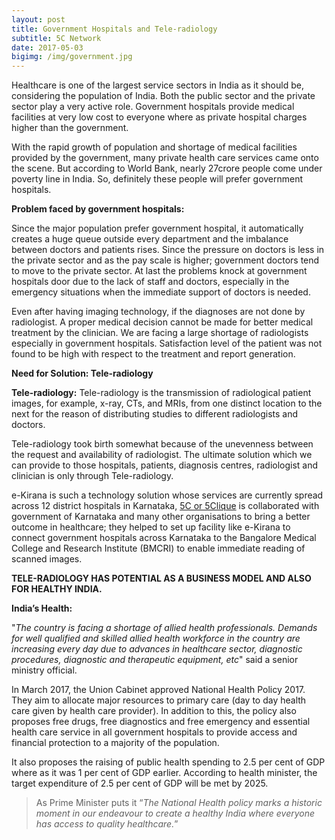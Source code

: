 ```yaml
---
layout: post
title: Government Hospitals and Tele-radiology
subtitle: 5C Network
date: 2017-05-03
bigimg: /img/government.jpg
---
```


Healthcare is one of the largest service sectors in India as it should be, considering the population of India. Both the public sector and the private sector play a very active role. Government hospitals provide medical facilities at very low cost to everyone where as private hospital charges higher than the government. 

With the rapid growth of population and shortage of medical facilities provided by the government, many private health care services came onto the scene. But according to World Bank, nearly 27crore people come under poverty line in India. So, definitely these people will prefer government hospitals.

**Problem faced by government hospitals:**

Since the major population prefer government hospital, it automatically creates a huge queue outside every department and the imbalance between doctors and patients rises. Since the pressure on doctors is less in the private sector and as the pay scale is higher; government doctors tend to move to the private sector. At last the problems knock at government hospitals door due to the lack of staff and doctors, especially in the emergency situations when the immediate support of doctors is needed. 

Even after having imaging technology, if the diagnoses are not done by radiologist. A proper medical decision cannot be made for better medical treatment by the clinician. We are facing a large shortage of radiologists especially in government hospitals. Satisfaction level of the patient was not found to be high with respect to the treatment and report generation. 

**Need for Solution: Tele-radiology**

**Tele-radiology:** Tele-radiology is the transmission of radiological patient images, for example, x-ray, CTs, and MRIs, from one distinct location to the next for the reason of distributing studies to different radiologists and doctors.

Tele-radiology took birth somewhat because of the unevenness between the request and availability of radiologist. The ultimate solution which we can provide to those hospitals, patients, diagnosis centres, radiologist and clinician is only through Tele-radiology. 

e-Kirana is such a technology solution whose services are currently spread across 12 district hospitals in Karnataka, [5C or 5Clique](https://5cnetwork.github.io/aboutus/) is collaborated with government of Karnataka and many other organisations to bring a better outcome in healthcare; they helped to set up facility like e-Kirana to connect government hospitals across Karnataka to the Bangalore Medical College and Research Institute (BMCRI) to enable immediate reading of scanned images. 

**TELE-RADIOLOGY HAS POTENTIAL AS A BUSINESS MODEL AND ALSO FOR HEALTHY INDIA.**

**India’s Health:**

"_The country is facing a shortage of allied health professionals. Demands for well qualified and skilled allied health workforce in the country are increasing every day due to advances in healthcare sector, diagnostic procedures, diagnostic and therapeutic equipment, etc_" said a senior ministry official.

In March 2017, the Union Cabinet approved National Health Policy 2017. They aim to allocate major resources to primary care (day to day health care given by health care provider). In addition to this, the policy also proposes free drugs, free diagnostics and free emergency and essential health care service in all government hospitals to provide access and financial protection to a majority of the population. 

It also proposes the raising of public health spending to 2.5 per cent of GDP where as it was 1 per cent of GDP earlier. According to health minister, the target expenditure of 2.5 per cent of GDP will be met by 2025.

>As Prime Minister puts it “_The National Health policy marks a historic moment in our endeavour to create a healthy India where everyone has access to quality healthcare._”


